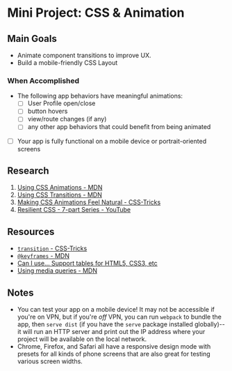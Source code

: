 # Mini Project: CSS & Animation
## Main Goals
- Animate component transitions to improve UX.
- Build a mobile-friendly CSS Layout
### When Accomplished
- The following app behaviors have meaningful animations:
  - [ ] User Profile open/close
  - [ ] button hovers
  - [ ] view/route changes (if any)
  - [ ] any other app behaviors that could benefit from being animated
- [ ] Your app is fully functional on a mobile device or portrait-oriented screens
## Research
1. [Using CSS Animations - MDN](https://developer.mozilla.org/en-US/docs/Web/CSS/CSS_Animations/Using_CSS_animations)
2. [Using CSS Transitions - MDN](https://developer.mozilla.org/en-US/docs/Web/CSS/CSS_Transitions/Using_CSS_transitions)
3. [Making CSS Animations Feel Natural - CSS-Tricks](https://css-tricks.com/making-css-animations-feel-natural/)
4. [Resilient CSS - 7-part Series - YouTube](https://www.youtube.com/playlist?list=PLbSquHt1VCf1kpv9WRGMCA9_Nn4vCLZ9Y)
## Resources
- [`transition` - CSS-Tricks](https://css-tricks.com/almanac/properties/t/transition/)
- [`@keyframes` - MDN](https://developer.mozilla.org/en-US/docs/Web/CSS/@keyframes)
- [Can I use... Support tables for HTML5, CSS3, etc](https://caniuse.com/)
- [Using media queries - MDN](https://developer.mozilla.org/en-US/docs/Web/CSS/Media_Queries/Using_media_queries)
## Notes
- You can test your app on a mobile device! It may not be accessible if you're on VPN, but if you're _off_ VPN, you can run `webpack` to bundle the app, then `serve dist` (if you have the `serve` package installed globally)--it will run an HTTP server and print out the IP address where your project will be available on the local network.
- Chrome, Firefox, and Safari all have a responsive design mode with presets for all kinds of phone screens that are also great for testing various screen widths.